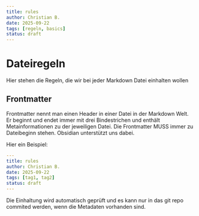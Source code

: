 ```yaml
---
title: rules
author: Christian B.
date: 2025-09-22
tags: [regeln, basics]
status: draft
---
```

# Dateiregeln
Hier stehen die Regeln, die wir bei jeder Markdown Datei einhalten wollen

## Frontmatter
Frontmatter nennt man einen Header in einer Datei in der Markdown Welt. Er beginnt und endet immer mit drei Bindestrichen und enthält Metainformationen zu der jeweiligen Datei. Die Frontmatter MUSS immer zu Dateibeginn stehen. Obsidian unterstützt uns dabei.

Hier ein Beispiel:

```yaml
---
title: rules
author: Christian B.
date: 2025-09-22
tags: [tag1, tag2]
status: draft
---
```

Die Einhaltung wird automatisch geprüft und es kann nur in das git repo commited werden, wenn die Metadaten vorhanden sind. 